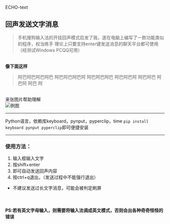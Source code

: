 ECHO-text
## 回声发送文字消息
> 手机搜狗输入法的开挂回声模式启发了我，遂在电脑上编写了一款功能类似的程序，权当练手
理论上只要支持enter键发送消息的聊天平台都可使用
（经测试Windows PCQQ可用）

<br>**像下面这样**
</br>

> 阿巴阿巴阿巴阿巴
阿巴阿巴阿巴阿
阿巴阿巴阿巴
阿巴阿巴阿
阿巴阿巴
阿巴阿
阿巴
阿

<br>来张图片帮助理解</br>
![例图](https://img-blog.csdnimg.cn/20200809154008513.png?x-oss-process=image/watermark,type_ZmFuZ3poZW5naGVpdGk,shadow_10,text_aHR0cHM6Ly9ibG9nLmNzZG4ubmV0L3FxXzQ2OTIyNzky,size_16,color_FFFFFF,t_70 "例图")


------------

Python语言，依赖库keyboard，pynput，pyperclip，time
`pip install keyboard pynput pyperclip`即可便捷安装

------------

### 使用方法：
1. 输入框输入文字
2. 按shift+enter
3. 即可自动发送回声内容
4. 按ctrl+q退出，（发送过程中不能强行退出）
- 不建议发送过长文字消息，可能会被判定刷屏
<br>

#### PS:若有英文字母输入，则需要将输入法调成英文模式，否则会出各种奇奇怪怪的错误
</br>